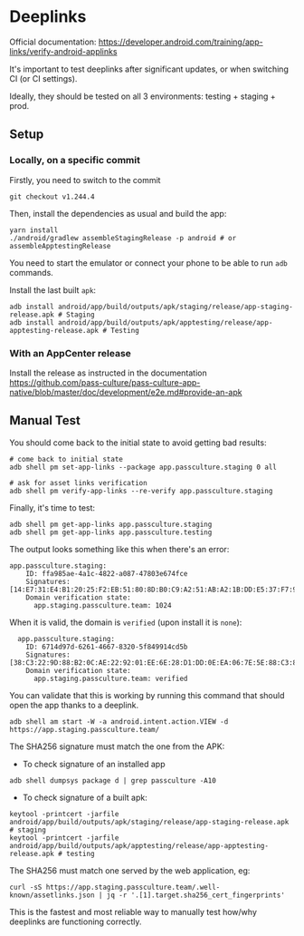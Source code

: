 # Deeplinks

Official documentation: https://developer.android.com/training/app-links/verify-android-applinks

It's important to test deeplinks after significant updates,
or when switching CI (or CI settings).

Ideally, they should be tested on all 3 environments: testing + staging + prod.

## Setup

### Locally, on a specific commit

Firstly, you need to switch to the commit

```shell
git checkout v1.244.4
```

Then, install the dependencies as usual and build the app:

```shell
yarn install
./android/gradlew assembleStagingRelease -p android # or assembleApptestingRelease
```

You need to start the emulator or connect your phone to be able to
run `adb` commands.

Install the last built `apk`:

```shell
adb install android/app/build/outputs/apk/staging/release/app-staging-release.apk # Staging
adb install android/app/build/outputs/apk/apptesting/release/app-apptesting-release.apk # Testing
```

### With an AppCenter release

Install the release as instructed in the documentation https://github.com/pass-culture/pass-culture-app-native/blob/master/doc/development/e2e.md#provide-an-apk

## Manual Test

You should come back to the initial state to avoid getting bad results:

```shell
# come back to initial state
adb shell pm set-app-links --package app.passculture.staging 0 all

# ask for asset links verification
adb shell pm verify-app-links --re-verify app.passculture.staging
```

Finally, it's time to test:

```shell
adb shell pm get-app-links app.passculture.staging
adb shell pm get-app-links app.passculture.testing
```

The output looks something like this when there's an error:

```
app.passculture.staging:
    ID: ffa985ae-4a1c-4822-a087-47803e674fce
    Signatures: [14:E7:31:E4:B1:20:25:F2:EB:51:80:8D:B0:C9:A2:51:AB:A2:1B:DD:E5:37:F7:92:9A:63:D8:03:FD:6F:F6:6C]
    Domain verification state:
      app.staging.passculture.team: 1024
```

When it is valid, the domain is `verified` (upon install it is `none`):

```
  app.passculture.staging:
    ID: 6714d97d-6261-4667-8320-5f849914cd5b
    Signatures: [38:C3:22:9D:88:B2:0C:AE:22:92:01:EE:6E:28:D1:DD:0E:EA:06:7E:5E:88:C3:8E:41:28:07:AD:E3:39:AB:F1]
    Domain verification state:
      app.staging.passculture.team: verified
```

You can validate that this is working by running this command that should open the app thanks to a deeplink.

```shell
adb shell am start -W -a android.intent.action.VIEW -d https://app.staging.passculture.team/
```

The SHA256 signature must match the one from the APK:

- To check signature of an installed app

```shell
adb shell dumpsys package d | grep passculture -A10
```

- To check signature of a built apk:

```shell
keytool -printcert -jarfile android/app/build/outputs/apk/staging/release/app-staging-release.apk # staging
keytool -printcert -jarfile android/app/build/outputs/apk/apptesting/release/app-apptesting-release.apk # testing
```

The SHA256 must match one served by the web application, eg:

```shell
curl -sS https://app.staging.passculture.team/.well-known/assetlinks.json | jq -r '.[1].target.sha256_cert_fingerprints'
```

This is the fastest and most reliable way to manually test how/why deeplinks are functioning correctly.

